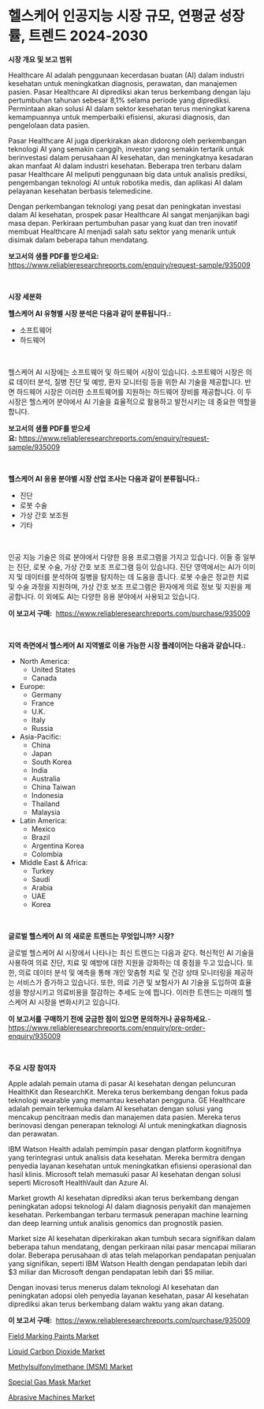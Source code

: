 <p><h1>헬스케어 인공지능 시장 규모, 연평균 성장률, 트렌드 2024-2030</h1></p><p><strong>시장 개요 및 보고 범위</strong></p>
<p><p>Healthcare AI adalah penggunaan kecerdasan buatan (AI) dalam industri kesehatan untuk meningkatkan diagnosis, perawatan, dan manajemen pasien. Pasar Healthcare AI diprediksi akan terus berkembang dengan laju pertumbuhan tahunan sebesar 8,1% selama periode yang diprediksi. Permintaan akan solusi AI dalam sektor kesehatan terus meningkat karena kemampuannya untuk memperbaiki efisiensi, akurasi diagnosis, dan pengelolaan data pasien.</p><p>Pasar Healthcare AI juga diperkirakan akan didorong oleh perkembangan teknologi AI yang semakin canggih, investor yang semakin tertarik untuk berinvestasi dalam perusahaan AI kesehatan, dan meningkatnya kesadaran akan manfaat AI dalam industri kesehatan. Beberapa tren terbaru dalam pasar Healthcare AI meliputi penggunaan big data untuk analisis prediksi, pengembangan teknologi AI untuk robotika medis, dan aplikasi AI dalam pelayanan kesehatan berbasis telemedicine.</p><p>Dengan perkembangan teknologi yang pesat dan peningkatan investasi dalam AI kesehatan, prospek pasar Healthcare AI sangat menjanjikan bagi masa depan. Perkiraan pertumbuhan pasar yang kuat dan tren inovatif membuat Healthcare AI menjadi salah satu sektor yang menarik untuk disimak dalam beberapa tahun mendatang.</p></p>
<p><strong>보고서의 샘플 PDF를 받으세요:</strong> <a href="https://www.reliableresearchreports.com/enquiry/request-sample/935009">https://www.reliableresearchreports.com/enquiry/request-sample/935009</a></p>
<p>&nbsp;</p>
<p><strong>시장 세분화</strong></p>
<p><strong>헬스케어 AI 유형별 시장 분석은 다음과 같이 분류됩니다.:</strong></p>
<p><ul><li>소프트웨어</li><li>하드웨어</li></ul></p>
<p>&nbsp;</p>
<p><p>헬스케어 AI 시장에는 소프트웨어 및 하드웨어 시장이 있습니다. 소프트웨어 시장은 의료 데이터 분석, 질병 진단 및 예방, 환자 모니터링 등을 위한 AI 기술을 제공합니다. 반면 하드웨어 시장은 이러한 소프트웨어를 지원하는 하드웨어 장비를 제공합니다. 이 두 시장은 헬스케어 분야에서 AI 기술을 효율적으로 활용하고 발전시키는 데 중요한 역할을 합니다.</p></p>
<p><strong>보고서의 샘플 PDF를 받으세요:</strong>&nbsp;<a href="https://www.reliableresearchreports.com/enquiry/request-sample/935009">https://www.reliableresearchreports.com/enquiry/request-sample/935009</a></p>
<p>&nbsp;</p>
<p><strong> 헬스케어 AI 응용 분야별 시장 산업 조사는 다음과 같이 분류됩니다.:</strong></p>
<p><ul><li>진단</li><li>로봇 수술</li><li>가상 간호 보조원</li><li>기타</li></ul></p>
<p>&nbsp;</p>
<p><p>인공 지능 기술은 의료 분야에서 다양한 응용 프로그램을 가지고 있습니다. 이들 중 일부는 진단, 로봇 수술, 가상 간호 보조 프로그램 등이 있습니다. 진단 영역에서는 AI가 이미지 및 데이터를 분석하여 질병을 탐지하는 데 도움을 줍니다. 로봇 수술은 정교한 치료 및 수술 과정을 지원하며, 가상 간호 보조 프로그램은 환자에게 의료 정보 및 지원을 제공합니다. 이 외에도 AI는 다양한 응용 분야에서 사용되고 있습니다.</p></p>
<p><strong>이 보고서 구매:</strong>&nbsp; <a href="https://www.reliableresearchreports.com/purchase/935009">https://www.reliableresearchreports.com/purchase/935009</a></p>
<p>&nbsp;</p>
<p><strong>지역 측면에서 헬스케어 AI 지역별로 이용 가능한 시장 플레이어는 다음과 같습니다.:</strong></p>
<p><ul>
    <li>
        North America:
        <ul>
            <li>United States</li>
            <li>Canada</li>
        </ul>
    </li>
    <li>
        Europe:
        <ul>
            <li>Germany</li>
            <li>France</li>
            <li>U.K.</li>
            <li>Italy</li>
            <li>Russia</li>
        </ul>
    </li>
    <li>
        Asia-Pacific:
        <ul>
            <li>China</li>
            <li>Japan</li>
            <li>South Korea</li>
            <li>India</li>
            <li>Australia</li>
            <li>China Taiwan</li>
            <li>Indonesia</li>
            <li>Thailand</li>
            <li>Malaysia</li>
        </ul>
    </li>
    <li>
        Latin America:
        <ul>
            <li>Mexico</li>
            <li>Brazil</li>
            <li>Argentina Korea</li>
            <li>Colombia</li>
        </ul>
    </li>
    <li>
        Middle East & Africa:
        <ul>
            <li>Turkey</li>
            <li>Saudi</li>
            <li>Arabia</li>
            <li>UAE</li>
            <li>Korea</li>
        </ul>
    </li>
    </ul></p>
<p>&nbsp;</p>
<p><strong>글로벌 헬스케어 AI 의 새로운 트렌드는 무엇입니까? 시장?</strong></p>
<p><p>글로벌 헬스케어 AI 시장에서 나타나는 최신 트렌드는 다음과 같다. 혁신적인 AI 기술을 사용하여 의료 진단, 치료 및 예방에 대한 지원을 강화하는 데 중점을 두고 있습니다. 또한, 의료 데이터 분석 및 예측을 통해 개인 맞춤형 치료 및 건강 상태 모니터링을 제공하는 서비스가 증가하고 있습니다. 또한, 의료 기관 및 보험사가 AI 기술을 도입하여 효율성을 향상시키고 의료비용을 절감하는 추세도 눈에 띕니다. 이러한 트렌드는 미래의 헬스케어 AI 시장을 변화시키고 있습니다.</p></p>
<p><strong>이 보고서를 구매하기 전에 궁금한 점이 있으면 문의하거나 공유하세요.</strong>- <a href="https://www.reliableresearchreports.com/enquiry/pre-order-enquiry/935009">https://www.reliableresearchreports.com/enquiry/pre-order-enquiry/935009</a></p>
<p>&nbsp;</p>
<p><strong>주요 시장 참여자</strong></p>
<p><p>Apple adalah pemain utama di pasar AI kesehatan dengan peluncuran HealthKit dan ResearchKit. Mereka terus berkembang dengan fokus pada teknologi wearable yang memantau kesehatan pengguna. GE Healthcare adalah pemain terkemuka dalam AI kesehatan dengan solusi yang mencakup pencitraan medis dan manajemen data pasien. Mereka terus berinovasi dengan penerapan teknologi AI untuk meningkatkan diagnosis dan perawatan.</p><p>IBM Watson Health adalah pemimpin pasar dengan platform kognitifnya yang terintegrasi untuk analisis data kesehatan. Mereka bermitra dengan penyedia layanan kesehatan untuk meningkatkan efisiensi operasional dan hasil klinis. Microsoft telah memasuki pasar AI kesehatan dengan solusi seperti Microsoft HealthVault dan Azure AI.</p><p>Market growth AI kesehatan diprediksi akan terus berkembang dengan peningkatan adopsi teknologi AI dalam diagnosis penyakit dan manajemen kesehatan. Perkembangan terbaru termasuk penerapan machine learning dan deep learning untuk analisis genomics dan prognostik pasien.</p><p>Market size AI kesehatan diperkirakan akan tumbuh secara signifikan dalam beberapa tahun mendatang, dengan perkiraan nilai pasar mencapai miliaran dolar. Beberapa perusahaan di atas telah melaporkan pendapatan penjualan yang signifikan, seperti IBM Watson Health dengan pendapatan lebih dari $3 miliar dan Microsoft dengan pendapatan lebih dari $5 miliar.</p><p>Dengan inovasi terus menerus dalam teknologi AI kesehatan dan peningkatan adopsi oleh penyedia layanan kesehatan, pasar AI kesehatan diprediksi akan terus berkembang dalam waktu yang akan datang.</p></p>
<p><strong>이 보고서 구매:</strong>&nbsp;&nbsp;<a href="https://www.reliableresearchreports.com/purchase/935009">https://www.reliableresearchreports.com/purchase/935009</a></p>
<p><p><a href="https://view.publitas.com/reportprime-1/field-marking-paints-market-research-report-provides-thorough-industry-overview-which-offers-an-in-depth-analysis-of-product-trends-and-new-market-divisions/">Field Marking Paints Market</a></p><p><a href="https://view.publitas.com/reportprime-1/liquid-carbon-dioxide-market-research-report-provides-critical-insights-that-can-help-shape-business-development-and-investment-strategies/">Liquid Carbon Dioxide Market</a></p><p><a href="https://simplistic-meeting-7ee.notion.site/Methylsulfonylmethane-MSM-Market-Size-Growth-Outlook-from-2024-to-2031-projecting-at-Market-s-Tr-69e02f7ca91f4782895f9f886b8728b5">Methylsulfonylmethane (MSM) Market</a></p><p><a href="https://github.com/dx0328/Market-Research-Report-List-1/blob/main/special-gas-mask-market.md">Special Gas Mask Market</a></p><p><a href="https://eight-handstand-8fb.notion.site/Abrasive-Machines-Market-Size-Growth-and-Forecast-from-2024-2031-06799205850b4c7bb053c563d5b9b018">Abrasive Machines Market</a></p></p>
